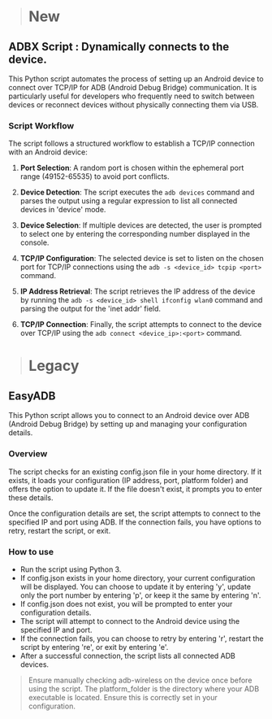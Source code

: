 > # New
## ADBX Script : Dynamically connects to the device.
This Python script automates the process of setting up an Android device to connect over TCP/IP for ADB (Android Debug Bridge) communication. It is particularly useful for developers who frequently need to switch between devices or reconnect devices without physically connecting them via USB.

### Script Workflow
The script follows a structured workflow to establish a TCP/IP connection with an Android device:

1. **Port Selection**: A random port is chosen within the ephemeral port range (49152-65535) to avoid port conflicts.

2. **Device Detection**: The script executes the `adb devices` command and parses the output using a regular expression to list all connected devices in 'device' mode.

3. **Device Selection**: If multiple devices are detected, the user is prompted to select one by entering the corresponding number displayed in the console.

4. **TCP/IP Configuration**: The selected device is set to listen on the chosen port for TCP/IP connections using the `adb -s <device_id> tcpip <port>` command.

5. **IP Address Retrieval**: The script retrieves the IP address of the device by running the `adb -s <device_id> shell ifconfig wlan0` command and parsing the output for the 'inet addr' field.

6. **TCP/IP Connection**: Finally, the script attempts to connect to the device over TCP/IP using the `adb connect <device_ip>:<port>` command.

> # Legacy
## EasyADB
This Python script allows you to connect to an Android device over ADB (Android Debug Bridge) by setting up and managing your configuration details.

### Overview
The script checks for an existing config.json file in your home directory. If it exists, it loads your configuration (IP address, port, platform folder) and offers the option to update it. If the file doesn't exist, it prompts you to enter these details.

Once the configuration details are set, the script attempts to connect to the specified IP and port using ADB. If the connection fails, you have options to retry, restart the script, or exit.

### How to use
* Run the script using Python 3.
* If config.json exists in your home directory, your current configuration will be displayed. You can choose to update it by entering 'y', update only the port number by entering 'p', or keep it the same by entering 'n'.
* If config.json does not exist, you will be prompted to enter your configuration details.
* The script will attempt to connect to the Android device using the specified IP and port.
* If the connection fails, you can choose to retry by entering 'r', restart the script by entering 're', or exit by entering 'e'.
* After a successful connection, the script lists all connected ADB devices.

> Ensure manually checking adb-wireless on the device once before using the script.
> The platform_folder is the directory where your ADB executable is located. Ensure this is correctly set in your configuration.

